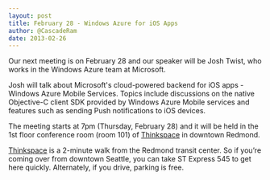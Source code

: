 ```yaml
---
layout: post
title: February 28 - Windows Azure for iOS Apps
author: @CascadeRam
date: 2013-02-26 
---
```


Our next meeting is on February 28 and our speaker will be Josh Twist, who works in the Windows Azure team at Microsoft.

Josh will talk about Microsoft's cloud-powered backend for iOS apps - Windows Azure Mobile Services. Topics include discussions on the native Objective-C client SDK provided by Windows Azure Mobile services and features such as sending Push notifications to iOS devices.

The meeting starts at 7pm (Thursday, February 28) and it will be held in the 1st floor conference room (room 101) of  [Thinkspace] in downtown Redmond.

[Thinkspace] is a 2-minute walk from the Redmond transit center. So if you’re coming over from downtown Seattle, you can take ST Express 545 to get here quickly.
Alternately, if you drive, parking is free.

[thinkspace]: http://thinkspace.com/about/location/ 
